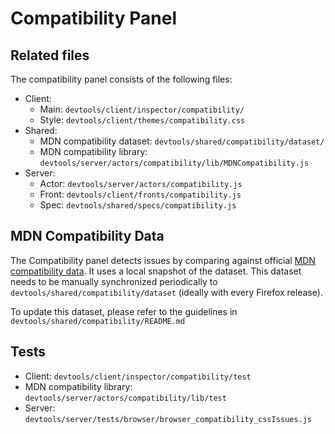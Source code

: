 # Compatibility Panel

## Related files
The compatibility panel consists of the following files:
* Client:
  * Main: `devtools/client/inspector/compatibility/`
  * Style: `devtools/client/themes/compatibility.css`
* Shared:
  * MDN compatibility dataset: `devtools/shared/compatibility/dataset/`
  * MDN compatibility library: `devtools/server/actors/compatibility/lib/MDNCompatibility.js`
* Server:
  * Actor: `devtools/server/actors/compatibility.js`
  * Front: `devtools/client/fronts/compatibility.js`
  * Spec: `devtools/shared/specs/compatibility.js`

## MDN Compatibility Data
The Compatibility panel detects issues by comparing against official [MDN compatibility data](https://github.com/mdn/browser-compat-data). It uses a local snapshot of the dataset. This dataset needs to be manually synchronized periodically to `devtools/shared/compatibility/dataset` (ideally with every Firefox release).

To update this dataset, please refer to the guidelines in `devtools/shared/compatibility/README.md`

## Tests
* Client: `devtools/client/inspector/compatibility/test`
* MDN compatibility library: `devtools/server/actors/compatibility/lib/test`
* Server: `devtools/server/tests/browser/browser_compatibility_cssIssues.js`
